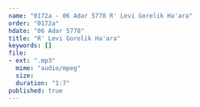```yaml
---
name: "0172a - 06 Adar 5778 R' Levi Gorelik Ha'ara"
order: "0172a"
hdate: "06 Adar 5778"
title: "R' Levi Gorelik Ha'ara"
keywords: []
file:
- ext: ".mp3"
  mime: "audio/mpeg"
  size: 
  duration: "1:7"
published: true
---
```


